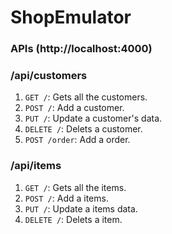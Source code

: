 # ShopEmulator

### APIs (http://localhost:4000) ###

### /api/customers ###

1. `GET /`: Gets all the customers.
2. `POST /`: Add a customer.
3. `PUT /`: Update a customer's data.
4. `DELETE /`: Delets a customer.
5. `POST /order`: Add a order.

### /api/items ###

1. `GET /`: Gets all the items.
2. `POST /`: Add a items.
3. `PUT /`: Update a items data.
4. `DELETE /`: Delets a item.


  
